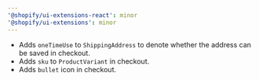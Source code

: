 ```yaml
---
'@shopify/ui-extensions-react': minor
'@shopify/ui-extensions': minor
---
```


- Adds `oneTimeUse` to `ShippingAddress` to denote whether the address can be saved in checkout.
- Adds `sku` to `ProductVariant` in checkout.
- Adds `bullet` icon in checkout.
